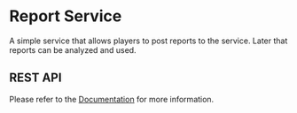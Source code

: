 # Report Service
A simple service that allows players to post reports to the service. Later that reports can be analyzed and used.

## REST API
Please refer to the <a href="https://docs.anthillplatform.org/en/latest/services/report.html">Documentation</a> for more information.
